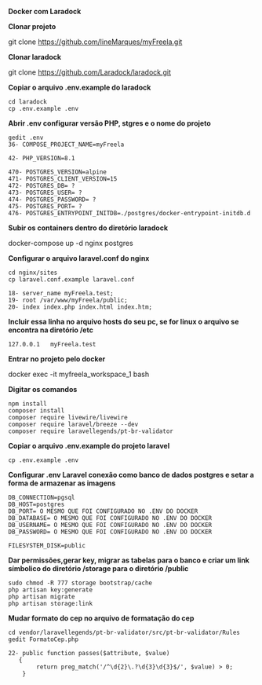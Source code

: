 **Docker com Laradock**

**Clonar projeto**

git clone https://github.com/lineMarques/myFreela.git


**Clonar laradock**

git clone https://github.com/Laradock/laradock.git



**Copiar o arquivo .env.example do laradock**

```
cd laradock
cp .env.example .env
```

**Abrir .env configurar versão PHP, stgres e o nome do projeto**

```
gedit .env
36- COMPOSE_PROJECT_NAME=myFreela
```

```
42- PHP_VERSION=8.1
```

```
470- POSTGRES_VERSION=alpine
471- POSTGRES_CLIENT_VERSION=15
472- POSTGRES_DB= ?
473- POSTGRES_USER= ?
474- POSTGRES_PASSWORD= ?
475- POSTGRES_PORT= ?
476- POSTGRES_ENTRYPOINT_INITDB=./postgres/docker-entrypoint-initdb.d
```

**Subir os containers dentro do diretório laradock**

docker-compose up -d nginx postgres

**Configurar o arquivo laravel.conf do nginx**

```
cd nginx/sites
cp laravel.conf.example laravel.conf 

18- server_name myFreela.test;
19- root /var/www/myFreela/public;
20- index index.php index.html index.htm;
```

**Incluir essa linha no arquivo hosts do seu pc, se for linux o arquivo se encontra na diretório /etc**

```
127.0.0.1	myFreela.test
```

**Entrar no projeto pelo docker**

docker exec -it myfreela_workspace_1 bash


**Digitar os comandos**

```
npm install
composer install
composer require livewire/livewire
composer require laravel/breeze --dev
composer require laravellegends/pt-br-validator
```
**Copiar o arquivo .env.example do projeto laravel**

```
cp .env.example .env
```

**Configurar .env Laravel conexão como banco de dados postgres e setar a forma de armazenar as imagens**

```
DB_CONNECTION=pgsql
DB_HOST=postgres
DB_PORT= O MESMO QUE FOI CONFIGURADO NO .ENV DO DOCKER
DB_DATABASE= O MESMO QUE FOI CONFIGURADO NO .ENV DO DOCKER
DB_USERNAME= O MESMO QUE FOI CONFIGURADO NO .ENV DO DOCKER
DB_PASSWORD= O MESMO QUE FOI CONFIGURADO NO .ENV DO DOCKER

FILESYSTEM_DISK=public
```

**Dar permissões,gerar key, migrar as tabelas para o banco e criar um link símbolico do diretório /storage para o diretório /public**

```
sudo chmod -R 777 storage bootstrap/cache
php artisan key:generate
php artisan migrate
php artisan storage:link
```

**Mudar formato do cep no arquivo de formatação do cep**

```
cd vendor/laravellegends/pt-br-validator/src/pt-br-validator/Rules
gedit FormatoCep.php

22- public function passes($attribute, $value)
   {
        return preg_match('/^\d{2}\.?\d{3}\d{3}$/', $value) > 0;
    }
```

